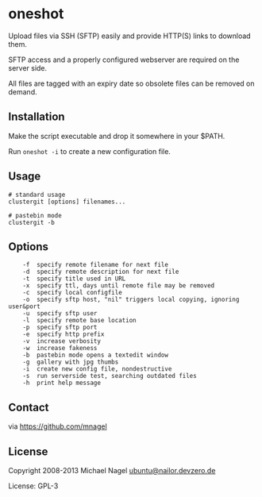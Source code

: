 # oneshot

Upload files via SSH (SFTP) easily and provide HTTP(S) links to download them.

SFTP access and a properly configured webserver
are required on the server side.

All files are tagged with an expiry date
so obsolete files can be removed on demand.

## Installation

Make the script executable and drop it somewhere in your $PATH.

Run ```oneshot -i``` to create a new configuration file.

## Usage

```
# standard usage
clustergit [options] filenames...

# pastebin mode
clustergit -b
```

## Options

```
    -f	specify remote filename for next file
    -d	specify remote description for next file
    -t	specify title used in URL
    -x	specify ttl, days until remote file may be removed
    -c	specify local configfile
    -o	specify sftp host, "nil" triggers local copying, ignoring user&port
    -u	specify sftp user
    -l	specify remote base location
    -p	specify sftp port
    -e	specify http prefix
    -v	increase verbosity
    -w	increase fakeness
    -b	pastebin mode opens a textedit window
    -g	gallery with jpg thumbs
    -i	create new config file, nondestructive
    -s	run serverside test, searching outdated files
    -h	print help message
```

## Contact

via https://github.com/mnagel

## License

Copyright 2008-2013 Michael Nagel ubuntu@nailor.devzero.de

License: GPL-3
